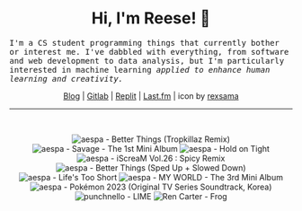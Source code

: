<h1 align="center">Hi, I'm Reese! 👋</h1>

<p><samp>I'm a CS student programming things that currently bother or interest me. I've dabbled with everything, from software and web development to data analysis, but I'm particularly interested in machine learning <i>applied to enhance human learning and creativity.</i></p></samp>

<p align="center">
 <a href="https://renys.dev">Blog</a> | <a href="https://gitlab.com/renys">Gitlab</a> | <a href="https://replit.com/@renys">Replit</a> | <a href="https://last.fm/user/i-dle">Last.fm</a> | icon by <a href="https://deviantart.com/rexsama">rexsama</a>
</p>

<hr class="dotted">
<br>
<!-- lastfm -->
<p align="center"><img src="https://lastfm.freetls.fastly.net/i/u/64s/2c34754ac2c209c375e823529d018c78.jpg" title="aespa - Better Things (Tropkillaz Remix)"> <img src="https://lastfm.freetls.fastly.net/i/u/64s/4fcc221139d47f9fe2a9ed0b9b7f42a7.gif" title="aespa - Savage - The 1st Mini Album"> <img src="https://lastfm.freetls.fastly.net/i/u/64s/29051e14d6e1102634f09be0e1850683.jpg" title="aespa - Hold on Tight"> <img src="https://lastfm.freetls.fastly.net/i/u/64s/957f7de86bd957d0b80039f69cd9ed63.jpg" title="aespa - iScreaM Vol.26 : Spicy Remix"> <img src="https://lastfm.freetls.fastly.net/i/u/64s/4874b78554b5739e7c0a33dd953b2570.jpg" title="aespa - Better Things (Sped Up + Slowed Down)"> <img src="https://lastfm.freetls.fastly.net/i/u/64s/bd5a0e2e5f447c7dea9554f3d1b74455.jpg" title="aespa - Life's Too Short"> <img src="https://lastfm.freetls.fastly.net/i/u/64s/3b96f9008abaa1134b17b8752abc3f78.jpg" title="aespa - MY WORLD - The 3rd Mini Album"> <img src="https://lastfm.freetls.fastly.net/i/u/64s/5febf3e5e455ccabb19f20f95fbdfa3c.jpg" title="aespa - Pokémon 2023 (Original TV Series Soundtrack, Korea)"> <img src="https://lastfm.freetls.fastly.net/i/u/64s/1b226727be070153df48897902e5c335.png" title="punchnello - LIME"> <img src="https://lastfm.freetls.fastly.net/i/u/64s/3f29457ff3d832445b7f348d272a3e52.jpg" title="Ren Carter - Frog"> </p>
